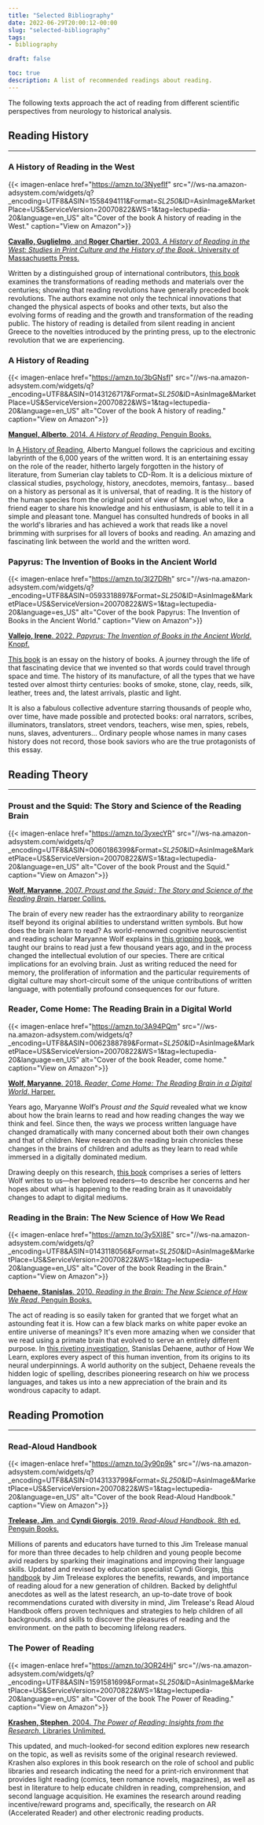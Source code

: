 ```yaml
---
title: "Selected Bibliography"
date: 2022-06-29T20:00:12-00:00
slug: "selected-bibliography"
tags: 
- bibliography

draft: false

toc: true
description: A list of recommended readings about reading.
---
```



The following texts approach the act of reading from different scientific perspectives from neurology to historical analysis.


## Reading History

------------------


### A History of Reading in the West

{{< imagen-enlace 
  href="https://amzn.to/3NyefIf" 
  src="//ws-na.amazon-adsystem.com/widgets/q?_encoding=UTF8&ASIN=1558494111&Format=_SL250_&ID=AsinImage&MarketPlace=US&ServiceVersion=20070822&WS=1&tag=lectupedia-20&language=en_US" 
  alt="Cover of the book A history of reading in the West." 
  caption="View on Amazon">}}

[**Cavallo, Guglielmo**, and **Roger Chartier**. 2003. _A History of Reading in the West: Studies in Print Culture and the History of the Book_. University of Massachusetts Press.](https://amzn.to/3NyefIf)

Written by a distinguished group of international contributors, [this book](https://amzn.to/3NyefIf) examines the transformations of reading methods and materials over the centuries; showing that reading revolutions have generally preceded book revolutions. The authors examine not only the technical innovations that changed the physical aspects of books and other texts, but also the evolving forms of reading and the growth and transformation of the reading public. The history of reading is detailed from silent reading in ancient Greece to the novelties introduced by the printing press, up to the electronic revolution that we are experiencing.


### A History of Reading 

{{< imagen-enlace 
  href="https://amzn.to/3bGNsfl" 
  src="//ws-na.amazon-adsystem.com/widgets/q?_encoding=UTF8&ASIN=0143126717&Format=_SL250_&ID=AsinImage&MarketPlace=US&ServiceVersion=20070822&WS=1&tag=lectupedia-20&language=en_US" 
  alt="Cover of the book A history of reading." 
  caption="View on Amazon">}}

[**Manguel, Alberto**. 2014. _A History of Reading_. Penguin Books.](https://amzn.to/3bGNsfl)

In [A History of Reading](https://amzn.to/3bGNsfl), Alberto Manguel follows the capricious and exciting labyrinth of the 6,000 years of the written word. It is an entertaining essay on the role of the reader, hitherto largely forgotten in the history of literature, from Sumerian clay tablets to CD-Rom. It is a delicious mixture of classical studies, psychology, history, anecdotes, memoirs, fantasy... based on a history as personal as it is universal, that of reading. It is the history of the human species from the original point of view of Manguel who, like a friend eager to share his knowledge and his enthusiasm, is able to tell it in a simple and pleasant tone. Manguel has consulted hundreds of books in all the world's libraries and has achieved a work that reads like a novel brimming with surprises for all lovers of books and reading. An amazing and fascinating link between the world and the written word.


### Papyrus: The Invention of Books in the Ancient World

{{< imagen-enlace 
  href="https://amzn.to/3I27DRh" 
  src="//ws-na.amazon-adsystem.com/widgets/q?_encoding=UTF8&ASIN=0593318897&Format=_SL250_&ID=AsinImage&MarketPlace=US&ServiceVersion=20070822&WS=1&tag=lectupedia-20&language=es_US" 
  alt="Cover of the book Papyrus: The Invention of Books in the Ancient World." 
  caption="View on Amazon">}}

[**Vallejo, Irene**. 2022. _Papyrus: The Invention of Books in the Ancient World_. Knopf.](https://amzn.to/3I27DRh)

[This book](https://amzn.to/3I27DRh) is an essay on the history of books. A journey through the life of that fascinating device that we invented so that words could travel through space and time. The history of its manufacture, of all the types that we have tested over almost thirty centuries: books of smoke, stone, clay, reeds, silk, leather, trees and, the latest arrivals, plastic and light.

It is also a fabulous collective adventure starring thousands of people who, over time, have made possible and protected books: oral narrators, scribes, illuminators, translators, street vendors, teachers, wise men, spies, rebels, nuns, slaves, adventurers... Ordinary people whose names in many cases history does not record, those book saviors who are the true protagonists of this essay.


## Reading Theory

-----------------


### Proust and the Squid: The Story and Science of the Reading Brain

{{< imagen-enlace 
  href="https://amzn.to/3yxecYR" 
  src="//ws-na.amazon-adsystem.com/widgets/q?_encoding=UTF8&ASIN=0060186399&Format=_SL250_&ID=AsinImage&MarketPlace=US&ServiceVersion=20070822&WS=1&tag=lectupedia-20&language=en_US" 
  alt="Cover of the book Proust and the Squid." 
  caption="View on Amazon">}}

[**Wolf, Maryanne**. 2007. _Proust and the Squid : The Story and Science of the Reading Brain_. Harper Collins.](https://amzn.to/3yxecYR)
 
The brain of every new reader has the extraordinary ability to reorganize itself beyond its original abilities to understand written symbols. But how does the brain learn to read? As world-renowned cognitive neuroscientist and reading scholar Maryanne Wolf explains in [this gripping book](https://amzn.to/3yxecYR), we taught our brains to read just a few thousand years ago, and in the process changed the intellectual evolution of our species. There are critical implications for an evolving brain. Just as writing reduced the need for memory, the proliferation of information and the particular requirements of digital culture may short-circuit some of the unique contributions of written language, with potentially profound consequences for our future.


### Reader, Come Home: The Reading Brain in a Digital World

{{< imagen-enlace 
  href="https://amzn.to/3A94PQm" 
  src="//ws-na.amazon-adsystem.com/widgets/q?_encoding=UTF8&ASIN=0062388789&Format=_SL250_&ID=AsinImage&MarketPlace=US&ServiceVersion=20070822&WS=1&tag=lectupedia-20&language=en_US" 
  alt="Cover of the book Reader, come home." 
  caption="View on Amazon">}}

[**Wolf, Maryanne**. 2018. _Reader, Come Home: The Reading Brain in a Digital World_. Harper.](https://amzn.to/3A94PQm)
 
Years ago, Maryanne Wolf’s _Proust and the Squid_ revealed what we know about how the brain learns to read and how reading changes the way we think and feel. Since then, the ways we process written language have changed dramatically with many concerned about both their own changes and that of children. New research on the reading brain chronicles these changes in the brains of children and adults as they learn to read while immersed in a digitally dominated medium.

Drawing deeply on this research, [this book](https://amzn.to/3A94PQm) comprises a series of letters Wolf writes to us—her beloved readers—to describe her concerns and her hopes about what is happening to the reading brain as it unavoidably changes to adapt to digital mediums.


### Reading in the Brain: The New Science of How We Read

{{< imagen-enlace 
  href="https://amzn.to/3y5XI8E" 
  src="//ws-na.amazon-adsystem.com/widgets/q?_encoding=UTF8&ASIN=0143118056&Format=_SL250_&ID=AsinImage&MarketPlace=US&ServiceVersion=20070822&WS=1&tag=lectupedia-20&language=en_US" 
  alt="Cover of the book Reading in the Brain." 
  caption="View on Amazon">}}


[**Dehaene, Stanislas**. 2010. _Reading in the Brain: The New Science of How We Read_. Penguin Books.](https://amzn.to/3y5XI8E)

The act of reading is so easily taken for granted that we forget what an astounding feat it is. How can a few black marks on white paper evoke an entire universe of meanings? It's even more amazing when we consider that we read using a primate brain that evolved to serve an entirely different purpose. In [this riveting investigation](https://amzn.to/3y5XI8E), Stanislas Dehaene, author of How We Learn, explores every aspect of this human invention, from its origins to its neural underpinnings. A world authority on the subject, Dehaene reveals the hidden logic of spelling, describes pioneering research on hiw we process languages, and takes us into a new appreciation of the brain and its wondrous capacity to adapt.


## Reading Promotion

--------------------------


### Read-Aloud Handbook

{{< imagen-enlace 
  href="https://amzn.to/3y90p9k" 
  src="//ws-na.amazon-adsystem.com/widgets/q?_encoding=UTF8&ASIN=0143133799&Format=_SL250_&ID=AsinImage&MarketPlace=US&ServiceVersion=20070822&WS=1&tag=lectupedia-20&language=en_US" 
  alt="Cover of the book Read-Aloud Handbook." 
  caption="View on Amazon">}}

[**Trelease, Jim**, and **Cyndi Giorgis**. 2019. _Read-Aloud Handbook_. 8th ed. Penguin Books.](https://amzn.to/3y90p9k)
 
Millions of parents and educators have turned to this Jim Trelease manual for more than three decades to help children and young people become avid readers by sparking their imaginations and improving their language skills. Updated and revised by education specialist Cyndi Giorgis, [this handbook](https://amzn.to/3y90p9k) by Jim Trelease explores the benefits, rewards, and importance of reading aloud for a new generation of children. Backed by delightful anecdotes as well as the latest research, an up-to-date trove of book recommendations curated with diversity in mind, Jim Trelease's Read Aloud Handbook offers proven techniques and strategies to help children of all backgrounds. and skills to discover the pleasures of reading and the environment. on the path to becoming lifelong readers.


### The Power of Reading

{{< imagen-enlace 
  href="https://amzn.to/3OR24Hj" 
  src="//ws-na.amazon-adsystem.com/widgets/q?_encoding=UTF8&ASIN=1591581699&Format=_SL250_&ID=AsinImage&MarketPlace=US&ServiceVersion=20070822&WS=1&tag=lectupedia-20&language=en_US" 
  alt="Cover of the book The Power of Reading." 
  caption="View on Amazon">}}

[**Krashen, Stephen**. 2004. _The Power of Reading: Insights from the Research_. Libraries Unlimited.](https://amzn.to/3OR24Hj)
 
This updated, and much-looked-for second edition explores new research on the topic, as well as revisits some of the original research reviewed. Krashen also explores in this book research on the role of school and public libraries and research indicating the need for a print-rich environment that provides light reading (comics, teen romance novels, magazines), as well as best in literature to help educate children in reading, comprehension, and second language acquisition. He examines the research around reading incentive/reward programs and, specifically, the research on AR (Accelerated Reader) and other electronic reading products.


